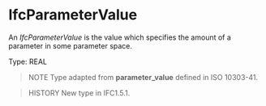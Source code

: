 # IfcParameterValue

An _IfcParameterValue_ is the value which specifies the amount of a parameter in some parameter space.

Type: REAL

> NOTE Type adapted from **parameter_value** defined in ISO 10303-41.

> HISTORY New type in IFC1.5.1.
